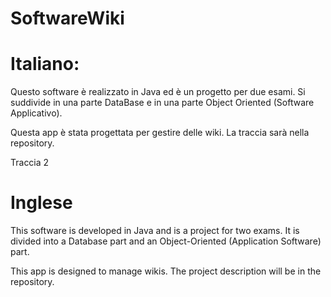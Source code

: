 # SoftwareWiki
# Italiano:
Questo software è realizzato in Java ed è un progetto per due esami. Si suddivide in una parte DataBase e in una parte Object Oriented (Software Applicativo).

Questa app è stata progettata per gestire delle wiki. La traccia sarà nella repository.

Traccia 2

# Inglese
This software is developed in Java and is a project for two exams. It is divided into a Database part and an Object-Oriented (Application Software) part.

This app is designed to manage wikis. The project description will be in the repository.
